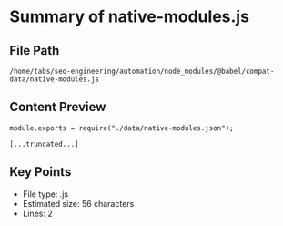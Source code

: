 # Summary of native-modules.js
  
## File Path
`/home/tabs/seo-engineering/automation/node_modules/@babel/compat-data/native-modules.js`

## Content Preview
```
module.exports = require("./data/native-modules.json");

[...truncated...]
```

## Key Points
- File type: .js
- Estimated size: 56 characters
- Lines: 2
